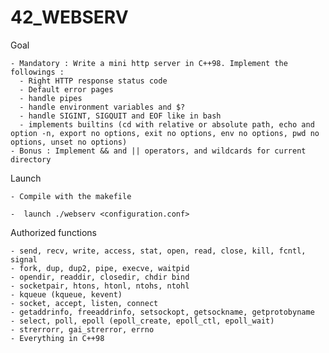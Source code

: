 # 42_WEBSERV

Goal

    - Mandatory : Write a mini http server in C++98. Implement the followings :
      - Right HTTP response status code
      - Default error pages
      - handle pipes
      - handle environment variables and $?
      - handle SIGINT, SIGQUIT and EOF like in bash
      - implements builtins (cd with relative or absolute path, echo and option -n, export no options, exit no options, env no options, pwd no options, unset no options) 
    - Bonus : Implement && and || operators, and wildcards for current directory
    
Launch

    - Compile with the makefile
    
    -  launch ./webserv <configuration.conf>
    
Authorized functions

    - send, recv, write, access, stat, open, read, close, kill, fcntl, signal
    - fork, dup, dup2, pipe, execve, waitpid 
    - opendir, readdir, closedir, chdir bind
    - socketpair, htons, htonl, ntohs, ntohl
    - kqueue (kqueue, kevent)
    - socket, accept, listen, connect
    - getaddrinfo, freeaddrinfo, setsockopt, getsockname, getprotobyname
    - select, poll, epoll (epoll_create, epoll_ctl, epoll_wait)
    - strerrorr, gai_strerror, errno
    - Everything in C++98

